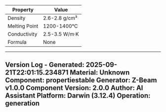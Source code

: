 | Property | Value |
|----------|-------|
| Density | 2.6-2.8 g/cm³ |
| Melting Point | 1200-1400°C |
| Conductivity | 2.5-3.5 W/m·K |
| Formula | None |


---
Version Log - Generated: 2025-09-21T22:01:15.234871
Material: Unknown
Component: propertiestable
Generator: Z-Beam v1.0.0
Component Version: 2.0.0
Author: AI Assistant
Platform: Darwin (3.12.4)
Operation: generation
---